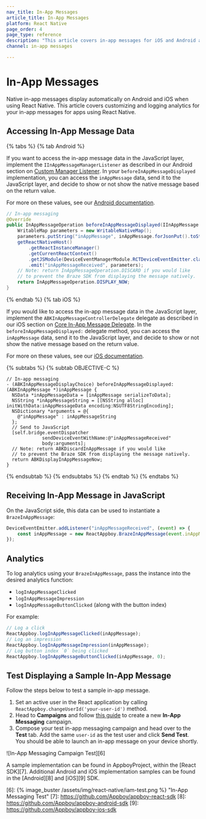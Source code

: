 ```yaml
---
nav_title: In-App Messages
article_title: In-App Messages
platform: React Native
page_order: 4
page_type: reference
description: "This article covers in-app messages for iOS and Android apps using React Native, including customizing and logging analytics."
channel: in-app messages

---
```


# In-App Messages

Native in-app messages display automatically on Android and iOS when using React Native. This article covers customizing and logging analytics for your in-app messages for apps using React Native.

## Accessing In-App Message Data

{% tabs %}
{% tab Android %}

If you want to access the in-app message data in the JavaScript layer, implement the `IInAppMessageManagerListener` as described in our Android section on [Custom Manager Listener]({{site.baseurl}}/developer_guide/platform_integration_guides/android/in-app_messaging/customization/#custom-manager-listener). In your `beforeInAppMessageDisplayed` implementation, you can access the `inAppMessage` data, send it to the JavaScript layer, and decide to show or not show the native message based on the return value.

For more on these values, see our [Android documentation]({{site.baseurl}}/developer_guide/platform_integration_guides/android/in-app_messaging/).

```java
// In-app messaging
@Override
public InAppMessageOperation beforeInAppMessageDisplayed(IInAppMessage inAppMessage) {
    WritableMap parameters = new WritableNativeMap();
    parameters.putString("inAppMessage", inAppMessage.forJsonPut().toString());
    getReactNativeHost()
        .getReactInstanceManager()
        .getCurrentReactContext()
        .getJSModule(DeviceEventManagerModule.RCTDeviceEventEmitter.class)
        .emit("inAppMessageReceived", parameters);
    // Note: return InAppMessageOperation.DISCARD if you would like
    // to prevent the Braze SDK from displaying the message natively.
    return InAppMessageOperation.DISPLAY_NOW;
}
```
{% endtab %}
{% tab iOS %}

If you would like to access the in-app message data in the JavaScript layer, implement the `ABKInAppMessageControllerDelegate` delegate as described in our iOS section on [Core In-App Message Delegate]({{site.baseurl}}/developer_guide/platform_integration_guides/ios/in-app_messaging/customization/#core-in-app-message-controller-delegate). In the `beforeInAppMessageDisplayed:` delegate method, you can access the `inAppMessage` data, send it to the JavaScript layer, and decide to show or not show the native message based on the return value.

For more on these values, see our [iOS documentation]({{site.baseurl}}/developer_guide/platform_integration_guides/ios/in-app_messaging/customization/#custom-handling-in-app-message-display).

{% subtabs %}
{% subtab OBJECTIVE-C %}
```objc
// In-app messaging
- (ABKInAppMessageDisplayChoice) beforeInAppMessageDisplayed:(ABKInAppMessage *)inAppMessage {
  NSData *inAppMessageData = [inAppMessage serializeToData];
  NSString *inAppMessageString = [[NSString alloc] initWithData:inAppMessageData encoding:NSUTF8StringEncoding];
  NSDictionary *arguments = @{
    @"inAppMessage" : inAppMessageString
  };
  // Send to JavaScript
  [self.bridge.eventDispatcher
             sendDeviceEventWithName:@"inAppMessageReceived"
             body:arguments];
  // Note: return ABKDiscardInAppMessage if you would like
  // to prevent the Braze SDK from displaying the message natively.
  return ABKDisplayInAppMessageNow;
}
```
{% endsubtab %}
{% endsubtabs %}
{% endtab %}
{% endtabs %}

## Receiving In-App Message in JavaScript

On the JavaScript side, this data can be used to instantiate a `BrazeInAppMessage`:
```javascript
DeviceEventEmitter.addListener("inAppMessageReceived", (event) => {
    const inAppMessage = new ReactAppboy.BrazeInAppMessage(event.inAppMessage);
});
```

## Analytics

To log analytics using your `BrazeInAppMessage`, pass the instance into the desired analytics function:
- `logInAppMessageClicked`
- `logInAppMessageImpression`
- `logInAppMessageButtonClicked` (along with the button index)

For example:
```js
// Log a click
ReactAppboy.logInAppMessageClicked(inAppMessage);
// Log an impression
ReactAppboy.logInAppMessageImpression(inAppMessage);
// Log button index `0` being clicked
ReactAppboy.logInAppMessageButtonClicked(inAppMessage, 0);

```

## Test Displaying a Sample In-App Message

Follow the steps below to test a sample in-app message.

1. Set an active user in the React application by calling `ReactAppboy.changeUserId('your-user-id')` method.
2. Head to **Campaigns** and follow [this guide][5] to create a new **In-App Messaging** campaign.
3. Compose your test in-app messaging campaign and head over to the **Test** tab. Add the same `user-id` as the test user and click **Send Test**. You should be able to launch an in-app message on your device shortly.

![In-App Messaging Campaign Test][6]

A sample implementation can be found in AppboyProject, within the [React SDK][7]. Additional Android and iOS implementation samples can be found in the [Android][8] and [iOS][9] SDK.

[1]: {{site.baseurl}}/developer_guide/platform_integration_guides/android/in-app_messaging/customization/#custom-manager-listener
[2]: {{site.baseurl}}/developer_guide/platform_integration_guides/android/in-app_messaging/customization/#step-1-implement-an-in-app-message-manager-listener
[3]: {{site.baseurl}}/developer_guide/platform_integration_guides/ios/in-app_messaging/customization/#core-in-app-message-controller-delegate
[4]: {{site.baseurl}}/developer_guide/platform_integration_guides/ios/in-app_messaging/customization/#custom-handling-in-app-message-display
[5]: {{site.baseurl}}/user_guide/message_building_by_channel/in-app_messages/create/
[6]: {% image_buster /assets/img/react-native/iam-test.png %} "In-App Messaging Test"
[7]: https://github.com/Appboy/appboy-react-sdk
[8]: https://github.com/Appboy/appboy-android-sdk
[9]: https://github.com/Appboy/appboy-ios-sdk